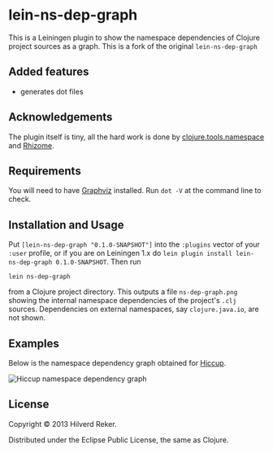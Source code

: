 # lein-ns-dep-graph

This is a Leiningen plugin to show the namespace dependencies of Clojure project
sources as a graph. This is a fork of the original `lein-ns-dep-graph` 


## Added features

- generates dot files

## Acknowledgements

The plugin itself is tiny, all the hard work is done by
[clojure.tools.namespace](https://github.com/clojure/tools.namespace) and
[Rhizome](https://github.com/ztellman/rhizome).

## Requirements

You will need to have [Graphviz](http://www.graphviz.org/) installed. Run `dot
-V` at the command line to check.

## Installation and Usage

Put `[lein-ns-dep-graph "0.1.0-SNAPSHOT"]` into the `:plugins` vector of your
`:user` profile, or if you are on Leiningen 1.x do `lein plugin install
lein-ns-dep-graph 0.1.0-SNAPSHOT`. Then run

    lein ns-dep-graph

from a Clojure project directory. This outputs a file `ns-dep-graph.png` showing
the internal namespace dependencies of the project's `.clj` sources.
Dependencies on external namespaces, say `clojure.java.io`, are not shown.

## Examples

Below is the namespace dependency graph obtained for
[Hiccup](https://github.com/weavejester/hiccup).

![Hiccup namespace dependency graph](http://hilverd.github.com/lein-ns-dep-graph/img/hiccup.png)

## License

Copyright © 2013 Hilverd Reker.

Distributed under the Eclipse Public License, the same as Clojure.
